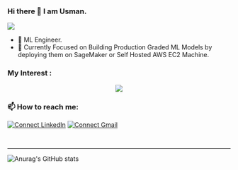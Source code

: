 ### Hi there 👋 I am Usman.
![](https://komarev.com/ghpvc/?username=ibrahimmansur4&color=grey)

- 🔭 ML Engineer.
- 🌱 Currently Focused on Building Production Graded ML Models by deploying them on SageMaker or Self Hosted AWS EC2 Machine.



### My Interest :
<p align="center">
  <a href="https://skillicons.dev">
    <img src="https://skillicons.dev/icons?i=git,github,python,cpp,vscode,tensorflow,opencv,pytorch,sklearn,aws,dart,docker&perline=6" />
  </a>
</p>



### 📫 How to reach me: 
[![Connect LinkedIn](https://img.shields.io/badge/LinkedIn-0077B5?style=for-the-badge&logo=linkedin&logoColor=white)](https://www.linkedin.com/in/usman-jalil-74265b200/)
[![Connect Gmail](https://img.shields.io/badge/Gmail-D14836?style=for-the-badge&logo=gmail&logoColor=white)](mailto:usmnajalil9988@gmail.com)


<br />

---
<!-- 
![Anurag's GitHub stats](https://github-readme-stats.vercel.app/api?username=ibrahimmansur4&show=reviews,discussions_started,discussions_answered,prs_merged,prs_merged_percentage)
-->
![Anurag's GitHub stats](https://github-readme-stats.vercel.app/api?username=usmanjalil1&show_icons=true&theme=dark)



